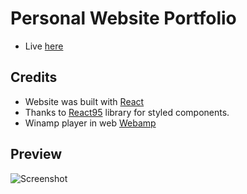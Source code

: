 # Personal Website Portfolio
* Live [here](https://jackpotfantasy.us/)


## Credits
* Website was built with [React](https://github.com/facebook/react)
* Thanks to [React95](https://github.com/React95/React95) library for styled components.
* Winamp player in web [Webamp](https://github.com/captbaritone/webamp)

## Preview
![Screenshot](https://github.com/cole-dav/JackpotAlpha/blob/main/public/Screenshot%202023-03-27%20at%204.40.13%20PM.png)
